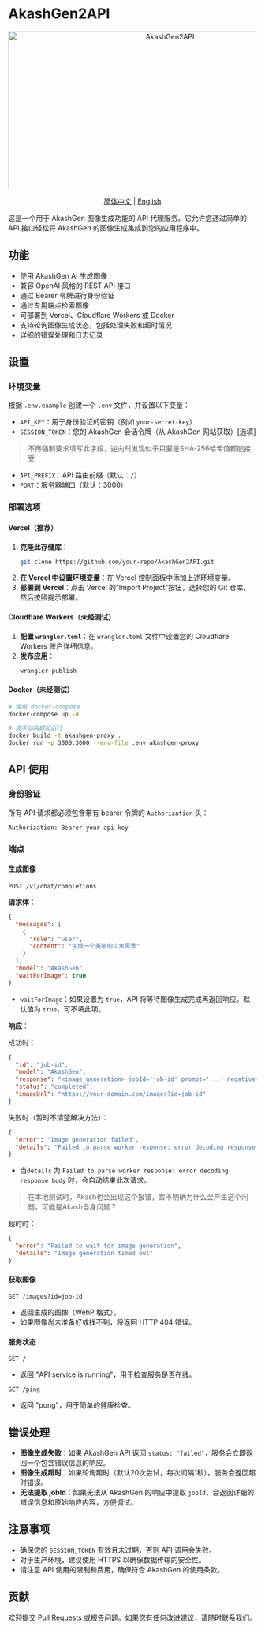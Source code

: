 # AkashGen2API 

<div align="center">
<img src="https://socialify.git.ci/006lp/AkashGen2API/image?font=KoHo&forks=1&issues=1&language=1&logo=https%3A%2F%2Fakash.network%2F_astro%2F2.Dr8ojBlO_1SRa25.webp&name=1&owner=1&pattern=Circuit+Board&pulls=1&stargazers=1&theme=Light" alt="AkashGen2API" width="640" height="320" />

[简体中文](https://github.com/006lp/AkashGen2API/blob/main/README_CN.md) | [English](https://github.com/006lp/AkashGen2API)
</div>

这是一个用于 AkashGen 图像生成功能的 API 代理服务。它允许您通过简单的 API 接口轻松将 AkashGen 的图像生成集成到您的应用程序中。

## 功能

- 使用 AkashGen AI 生成图像
- 兼容 OpenAI 风格的 REST API 接口
- 通过 Bearer 令牌进行身份验证
- 通过专用端点检索图像
- 可部署到 Vercel、Cloudflare Workers 或 Docker
- 支持轮询图像生成状态，包括处理失败和超时情况
- 详细的错误处理和日志记录

## 设置

### 环境变量

根据 `.env.example` 创建一个 `.env` 文件，并设置以下变量：

- `API_KEY`：用于身份验证的密钥（例如 `your-secret-key`）
- `SESSION_TOKEN`：您的 AkashGen 会话令牌（从 AkashGen 网站获取）[选填]
> 不再强制要求填写此字段，逆向时发现似乎只要是SHA-256哈希值都能接受
- `API_PREFIX`：API 路由前缀（默认：`/`）
- `PORT`：服务器端口（默认：3000）

### 部署选项

#### Vercel（推荐）

1. **克隆此存储库**：
   ```bash
   git clone https://github.com/your-repo/AkashGen2API.git
   ```
2. **在 Vercel 中设置环境变量**：在 Vercel 控制面板中添加上述环境变量。
3. **部署到 Vercel**：点击 Vercel 的“Import Project”按钮，选择您的 Git 仓库，然后按照提示部署。

#### Cloudflare Workers（未经测试）

1. **配置 `wrangler.toml`**：在 `wrangler.toml` 文件中设置您的 Cloudflare Workers 账户详细信息。
2. **发布应用**：
   ```bash
   wrangler publish
   ```

#### Docker（未经测试）

```bash
# 使用 docker-compose
docker-compose up -d

# 或手动构建和运行
docker build -t akashgen-proxy .
docker run -p 3000:3000 --env-file .env akashgen-proxy
```

## API 使用

### 身份验证

所有 API 请求都必须包含带有 bearer 令牌的 `Authorization` 头：

```
Authorization: Bearer your-api-key
```

### 端点

#### 生成图像

```
POST /v1/chat/completions
```

**请求体**：

```json
{
  "messages": [
    {
      "role": "user",
      "content": "生成一个美丽的山水风景"
    }
  ],
  "model": "AkashGen",
  "waitForImage": true
}
```

- `waitForImage`：如果设置为 `true`，API 将等待图像生成完成再返回响应。默认值为 `true`，可不填此项。

**响应**：

成功时：

```json
{
  "id": "job-id",
  "model": "AkashGen",
  "response": "<image_generation> jobId='job-id' prompt='...' negative='...'</image_generation>\n![Generated Image](https://your-domain.com/images?id=job-id)",
  "status": "completed",
  "imageUrl": "https://your-domain.com/images?id=job-id"
}
```

失败时（暂时不清楚解决方法）：

```json
{
  "error": "Image generation failed",
  "details": "Failed to parse worker response: error decoding response body"
}
```

- 当`details` 为 `Failed to parse worker response: error decoding response body` 时，会自动结束此次请求。

> 在本地测试时，Akash也会出现这个报错，暂不明确为什么会产生这个问题，可能是Akash自身问题？

超时时：

```json
{
  "error": "Failed to wait for image generation",
  "details": "Image generation timed out"
}
```

#### 获取图像

```
GET /images?id=job-id
```

- 返回生成的图像（WebP 格式）。
- 如果图像尚未准备好或找不到，将返回 HTTP 404 错误。

#### 服务状态

```
GET /
```

- 返回 "API service is running"，用于检查服务是否在线。

```
GET /ping
```

- 返回 "pong"，用于简单的健康检查。

## 错误处理

- **图像生成失败**：如果 AkashGen API 返回 `status: "failed"`，服务会立即返回一个包含错误信息的响应。
- **图像生成超时**：如果轮询超时（默认20次尝试，每次间隔1秒），服务会返回超时错误。
- **无法提取 jobId**：如果无法从 AkashGen 的响应中提取 `jobId`，会返回详细的错误信息和原始响应内容，方便调试。

## 注意事项

- 确保您的 `SESSION_TOKEN` 有效且未过期，否则 API 调用会失败。
- 对于生产环境，建议使用 HTTPS 以确保数据传输的安全性。
- 请注意 API 使用的限制和费用，确保符合 AkashGen 的使用条款。

## 贡献

欢迎提交 Pull Requests 或报告问题。如果您有任何改进建议，请随时联系我们。
